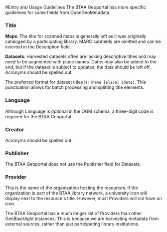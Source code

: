 #Entry and Usage Guidelines
The BTAA Geoportal has more specific guidelines for some fields from OpenGeoMetadata.

### Title
**Maps**: The title for scanned maps is generally left as it was originally cataloged by a participating library. MARC subfields are omitted and can be inserted in the Description field.

**Datasets**: Harvested datasets often are lacking descriptive titles and may need to be augmented with place names. Dates may also be added to the end, but if the dataset is subject to updates, the data should be left off.  Acronyms should be spelled out.

The preferred format for dataset titles is:
`Theme [place] {date}`. This punctuation allows for batch processing and splitting title elements.

### Language
Although Language is optional in the OGM schema, a three-digit code is required for the BTAA Geoportal.

### Creator
Acronyms should be spelled out.

### Publisher
The BTAA Geoportal does not use the Publisher field for Datasets.

### Provider
This is the name of the organization hosting the resources. If the organization is part of the BTAA library network, a university icon will display next to the resource's title. However, most Providers will not have an icon.

The BTAA Geoportal has a much longer list of Providers than other GeoBlacklight instances. This is because we are harvesting metadata from external sources, rather than just participating library institutions.







